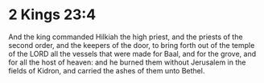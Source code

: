 # 2 Kings 23:4

And the king commanded Hilkiah the high priest, and the priests of the second order, and the keepers of the door, to bring forth out of the temple of the LORD all the vessels that were made for Baal, and for the grove, and for all the host of heaven: and he burned them without Jerusalem in the fields of Kidron, and carried the ashes of them unto Bethel.